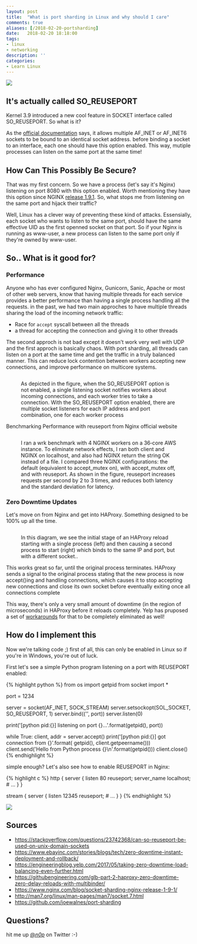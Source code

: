 ```yaml
---
layout: post
title:  "What is port sharding in Linux and why should I care"
comments: true
aliases: [/2018-02-20-portsharding]
date:   2018-02-20 18:18:00
tags:
- linux
- networking
description: ''
categories:
- Learn Linux 
---
```



<img src="https://memegenerator.net/img/instances/12831919/does-devnull-support-sharding.jpg">

## It's actually called SO_REUSEPORT

Kernel 3.9 introduced a new cool feature in SOCKET interface called SO_REUSEPORT. So what is it? 

As the <a href="http://man7.org/linux/man-pages/man7/socket.7.html">official documentation</a> says, it allows multiple AF_INET or AF_INET6 sockets to be bound to an identical socket address. before binding a socket to an interface, each one should have this option enabled. This way, mutiple processes can listen on the same port at the same time! 

## How Can This Possibly Be Secure?

That was my first concern. So we have a process (let's say it's Nginx) listening on port 8080 with this option enabled. Worth mentioning they have this option since NGINX <a href="https://www.nginx.com/blog/socket-sharding-nginx-release-1-9-1/">release 1.9.1</a>. So, what stops me from listening on the same port and hijack their traffic?

Well, Linux has a clever way of preventing these kind of attacks. Essensially, each socket who wants to listen to the same port, should have the same effective UID as the first openned socket on that port. So if your Nginx is running as www-user, a new process can listen to the same port only if they're owned by www-user.

## So.. What is it good for?

### Performance

Anyone who has ever configured Nginx, Gunicorn, Sanic, Apache or most of other web servers, know that having multiple threads for each service provides a better performance than having a single process handling all the requests. in the past, we had two main approches to have multiple threads sharing the load of the incoming network traffic:

+ Race for `accept` syscall between all the threads
+ a thread for accepting the connection and giving it to other threads

The second approch is not bad except it doesn't work very well with UDP and the first approch is basically chaos. With port sharding, all threads can listen on a port at the same time and get the traffic in a truly balanced manner. This can reduce lock contention between workers accepting new connections, and improve performance on multicore systems.

<figure class="foto-legenda">
	<img src="{{ "/assets/img/port-sharding/nginx-before-after.png"}}" alt="">
	<figcaption> <p>As depicted in the figure, when the SO_REUSEPORT option is not enabled, a single listening socket notifies workers about incoming connections, and each worker tries to take a connection. With the SO_REUSEPORT option enabled, there are multiple socket listeners for each IP address and port combination, one for each worker process</p>
	</figcaption>
</figure>


Benchmarking Performance with reuseport from Nginx official website

<figure class="foto-legenda">
	<img src="{{ "/assets/img/port-sharding/reuseport-benchmark.png"}}" alt="">
	<figcaption> <p>I ran a wrk benchmark with 4 NGINX workers on a 36‑core AWS instance. To eliminate network effects, I ran both client and NGINX on localhost, and also had NGINX return the string OK instead of a file. I compared three NGINX configurations: the default (equivalent to accept_mutex on), with accept_mutex off, and with reuseport. As shown in the figure, reuseport increases requests per second by 2 to 3 times, and reduces both latency and the standard deviation for latency.</p>
	</figcaption>
</figure>


### Zero Downtime Updates

Let's move on from Nginx and get into HAProxy. Something designed to be 100% up all the time. 

<figure class="foto-legenda">
	<img src="{{ "/assets/img/port-sharding/ha-fork.png"}}" alt="">
	<figcaption> <p>In this diagram, we see the initial stage of an HAProxy reload starting with a single process (left) and then causing a second process to start (right) which binds to the same IP and port, but with a different socket..</p>
	</figcaption>
</figure>

This works great so far, until the original process terminates. HAProxy sends a signal to the original process stating that the new process is now accept()ing and handling connections, which causes it to stop accepting new connections and close its own socket before eventually exiting once all connections complete

This way, there's only a very small amount of downtime (in the region of microseconds) in HAProxy before it reloads completely. Yelp has pruposed a set of <a href="https://engineeringblog.yelp.com/2015/04/true-zero-downtime-haproxy-reloads.html">workarounds</a> for that to be completely eliminated as well!

## How do I implement this

Now we're talking code ;) first of all, this can only be enabled in Linux so if you're in Windows, you're out of luck.

First let's see a simple Python program listening on a port with REUSEPORT enabled:

{% highlight python %}
from os import getpid
from socket import *

port = 1234

server = socket(AF_INET, SOCK_STREAM)
server.setsockopt(SOL_SOCKET, SO_REUSEPORT, 1)
server.bind(('', port))
server.listen(0)

print('[python pid:{}] listening on port {}...'.format(getpid(), port))

while True:
    client, addr = server.accept()
    print('[python pid:{}] got connection from {}'.format(
          getpid(), client.getpeername()))
    client.send('Hello from Python process {}\n'.format(getpid()))
    client.close()
{% endhighlight %}


simple enough? Let's also see how to enable REUSEPORT in Nginx:

{% highlight c %}
http {
     server {
          listen 80 reuseport;
          server_name  localhost;
          # ...
     }
}

stream {
     server {
          listen 12345 reuseport;
          # ...
     }
}
{% endhighlight %}

<img src="https://media.giphy.com/media/Hi3pr5mmHrbbi/giphy.gif">


## Sources

+ <a href="https://stackoverflow.com/questions/23742368/can-so-reuseport-be-used-on-unix-domain-sockets">https://stackoverflow.com/questions/23742368/can-so-reuseport-be-used-on-unix-domain-sockets</a>
+ <a href="https://www.ebayinc.com/stories/blogs/tech/zero-downtime-instant-deployment-and-rollback/">https://www.ebayinc.com/stories/blogs/tech/zero-downtime-instant-deployment-and-rollback/</a>
+ <a href="https://engineeringblog.yelp.com/2017/05/taking-zero-downtime-load-balancing-even-further.html">https://engineeringblog.yelp.com/2017/05/taking-zero-downtime-load-balancing-even-further.html</a>
+ <a href="https://githubengineering.com/glb-part-2-haproxy-zero-downtime-zero-delay-reloads-with-multibinder/">https://githubengineering.com/glb-part-2-haproxy-zero-downtime-zero-delay-reloads-with-multibinder/</a>
+ <a href="https://www.nginx.com/blog/socket-sharding-nginx-release-1-9-1/">https://www.nginx.com/blog/socket-sharding-nginx-release-1-9-1/</a>
+ <a href="http://man7.org/linux/man-pages/man7/socket.7.html">http://man7.org/linux/man-pages/man7/socket.7.html</a>
+ <a href="https://github.com/joewalnes/port-sharding">https://github.com/joewalnes/port-sharding</a>


## Questions?

hit me up <a href="https://twitter.com/_n0p_">@_n0p_</a> on Twitter :-)